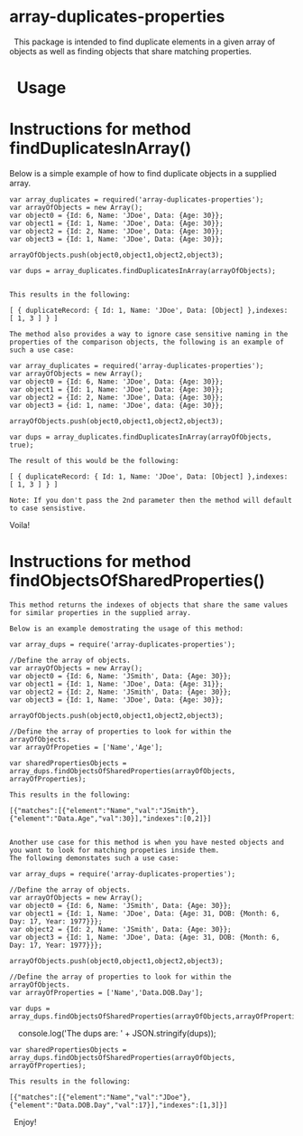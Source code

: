 array-duplicates-properties
===========================
 
This package is intended to find duplicate elements in a given array of objects as well as finding objects that share matching properties.

 
Usage
=====

Instructions for method findDuplicatesInArray()
===============================================

Below is a simple example of how to find duplicate objects in a supplied array. 

	var array_duplicates = required('array-duplicates-properties');
	var arrayOfObjects = new Array();
    var object0 = {Id: 6, Name: 'JDoe', Data: {Age: 30}};
    var object1 = {Id: 1, Name: 'JDoe', Data: {Age: 30}};
    var object2 = {Id: 2, Name: 'JDoe', Data: {Age: 30}};
    var object3 = {Id: 1, Name: 'JDoe', Data: {Age: 30}};

    arrayOfObjects.push(object0,object1,object2,object3);

    var dups = array_duplicates.findDuplicatesInArray(arrayOfObjects);


	This results in the following:

	[ { duplicateRecord: { Id: 1, Name: 'JDoe', Data: [Object] },indexes: [ 1, 3 ] } ]

	The method also provides a way to ignore case sensitive naming in the properties of the comparison objects, the following is an example of such a use case:

	var array_duplicates = required('array-duplicates-properties');
	var arrayOfObjects = new Array();
    var object0 = {Id: 6, Name: 'JDoe', Data: {Age: 30}};
    var object1 = {Id: 1, Name: 'JDoe', Data: {Age: 30}};
    var object2 = {Id: 2, Name: 'JDoe', Data: {Age: 30}};
    var object3 = {id: 1, name: 'JDoe', data: {Age: 30}};

    arrayOfObjects.push(object0,object1,object2,object3);

    var dups = array_duplicates.findDuplicatesInArray(arrayOfObjects, true);

	The result of this would be the following:

	[ { duplicateRecord: { Id: 1, Name: 'JDoe', Data: [Object] },indexes: [ 1, 3 ] } ]

	Note: If you don't pass the 2nd parameter then the method will default to case sensistive.


Voila!


Instructions for method findObjectsOfSharedProperties()
=======================================================

	This method returns the indexes of objects that share the same values for similar properties in the supplied array. 

	Below is an example demostrating the usage of this method:

	var array_dups = require('array-duplicates-properties');

	//Define the array of objects.
	var arrayOfObjects = new Array();
    var object0 = {Id: 6, Name: 'JSmith', Data: {Age: 30}};
    var object1 = {Id: 1, Name: 'JDoe', Data: {Age: 31}};
    var object2 = {Id: 2, Name: 'JSmith', Data: {Age: 30}};
    var object3 = {Id: 1, Name: 'JDoe', Data: {Age: 30}};

    arrayOfObjects.push(object0,object1,object2,object3);

	//Define the array of properties to look for within the arrayOfObjects.
	var arrayOfPropeties = ['Name','Age'];

	var sharedPropertiesObjects = array_dups.findObjectsOfSharedProperties(arrayOfObjects, arrayOfProperties);

	This results in the following:

	[{"matches":[{"element":"Name","val":"JSmith"},{"element":"Data.Age","val":30}],"indexes":[0,2]}]


	Another use case for this method is when you have nested objects and you want to look for matching propeties inside them. 
	The following demonstates such a use case:

	var array_dups = require('array-duplicates-properties');

	//Define the array of objects.
	var arrayOfObjects = new Array();
	var object0 = {Id: 6, Name: 'JSmith', Data: {Age: 30}};
	var object1 = {Id: 1, Name: 'JDoe', Data: {Age: 31, DOB: {Month: 6, Day: 17, Year: 1977}}};
	var object2 = {Id: 2, Name: 'JSmith', Data: {Age: 30}};
	var object3 = {Id: 1, Name: 'JDoe', Data: {Age: 31, DOB: {Month: 6, Day: 17, Year: 1977}}};

	arrayOfObjects.push(object0,object1,object2,object3);

	//Define the array of properties to look for within the arrayOfObjects.
	var arrayOfProperties = ['Name','Data.DOB.Day'];

	var dups = array_dups.findObjectsOfSharedProperties(arrayOfObjects,arrayOfProperties);
    console.log('The dups are: ' + JSON.stringify(dups));

	var sharedPropertiesObjects = array_dups.findObjectsOfSharedProperties(arrayOfObjects, arrayOfProperties);

	This results in the following:

	[{"matches":[{"element":"Name","val":"JDoe"},{"element":"Data.DOB.Day","val":17}],"indexes":[1,3]}]

 
Enjoy! 
